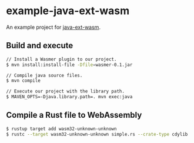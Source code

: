# example-java-ext-wasm
An example project for [java-ext-wasm](https://github.com/wasmerio/java-ext-wasm).

## Build and execute
```sh
// Install a Wasmer plugin to our project.
$ mvn install:install-file -Dfile=wasmer-0.1.jar

// Compile java source files.
$ mvn compile

// Execute our project with the library path.
$ MAVEN_OPTS=-Djava.library.path=. mvn exec:java
```

## Compile a Rust file to WebAssembly
```sh
$ rustup target add wasm32-unknown-unknown
$ rustc --target wasm32-unknown-unknown simple.rs --crate-type cdylib
```
